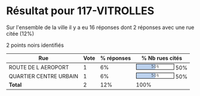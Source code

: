 # Résultat pour 117-VITROLLES

Sur l'ensemble de la ville il y a eu 16 réponses dont 2 réponses avec une rue citée (12%)

2 points noirs identifiés

| Rue | Vote | % réponses | % Nb rues cités|
|-----|------|------------|----------------|
| ROUTE DE L AEROPORT | 1 | 6% | <img src="../../img/bar_50.gif" />&nbsp;50%|
| QUARTIER CENTRE URBAIN | 1 | 6% | <img src="../../img/bar_50.gif" />&nbsp;50%|
| **Total** | 2 | 12% | 100%|
